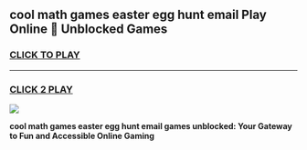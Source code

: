 
## cool math games easter egg hunt email Play Online 👋 Unblocked Games
<h3>
<a href="https://news.freeplayer.one?title=cool_math_games_easter_egg_hunt_email&ref=17CMG">CLICK TO PLAY</a></h3>
<hr>

<h3>
<a href="https://news.freeplayer.one?title=cool_math_games_easter_egg_hunt_email&ref=17CMG">CLICK 2 PLAY</a>
  
</h3>

<a href="https://news.freeplayer.one?title=cool_math_games_easter_egg_hunt_email&ref=17CMG/"><img src="https://clearcache.store/games.png"></a>


**cool math games easter egg hunt email games unblocked: Your Gateway to Fun and Accessible Online Gaming**
